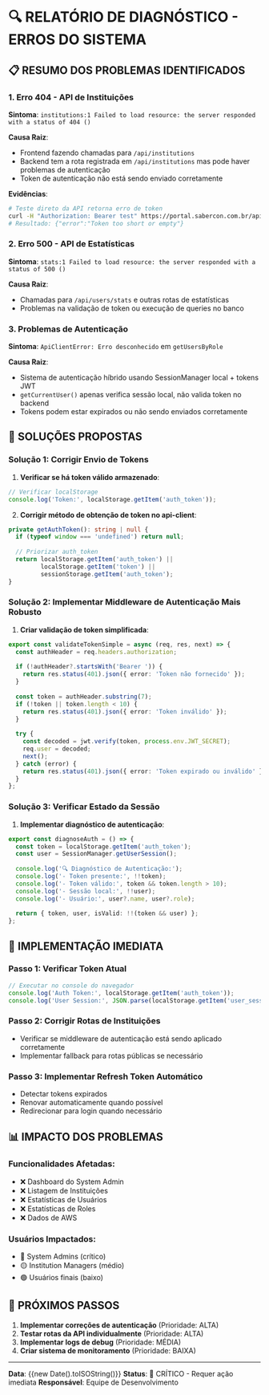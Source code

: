 # 🔍 RELATÓRIO DE DIAGNÓSTICO - ERROS DO SISTEMA

## 📋 RESUMO DOS PROBLEMAS IDENTIFICADOS

### 1. **Erro 404 - API de Instituições**
**Sintoma**: `institutions:1 Failed to load resource: the server responded with a status of 404 ()`

**Causa Raiz**: 
- Frontend fazendo chamadas para `/api/institutions` 
- Backend tem a rota registrada em `/api/institutions` mas pode haver problemas de autenticação
- Token de autenticação não está sendo enviado corretamente

**Evidências**:
```bash
# Teste direto da API retorna erro de token
curl -H "Authorization: Bearer test" https://portal.sabercon.com.br/api/institutions
# Resultado: {"error":"Token too short or empty"}
```

### 2. **Erro 500 - API de Estatísticas**
**Sintoma**: `stats:1 Failed to load resource: the server responded with a status of 500 ()`

**Causa Raiz**:
- Chamadas para `/api/users/stats` e outras rotas de estatísticas
- Problemas na validação de token ou execução de queries no banco

### 3. **Problemas de Autenticação**
**Sintoma**: `ApiClientError: Erro desconhecido` em `getUsersByRole`

**Causa Raiz**:
- Sistema de autenticação híbrido usando SessionManager local + tokens JWT
- `getCurrentUser()` apenas verifica sessão local, não valida token no backend
- Tokens podem estar expirados ou não sendo enviados corretamente

## 🔧 SOLUÇÕES PROPOSTAS

### **Solução 1: Corrigir Envio de Tokens**

1. **Verificar se há token válido armazenado**:
```javascript
// Verificar localStorage
console.log('Token:', localStorage.getItem('auth_token'));
```

2. **Corrigir método de obtenção de token no api-client**:
```typescript
private getAuthToken(): string | null {
  if (typeof window === 'undefined') return null;
  
  // Priorizar auth_token
  return localStorage.getItem('auth_token') || 
         localStorage.getItem('token') || 
         sessionStorage.getItem('auth_token');
}
```

### **Solução 2: Implementar Middleware de Autenticação Mais Robusto**

1. **Criar validação de token simplificada**:
```typescript
export const validateTokenSimple = async (req, res, next) => {
  const authHeader = req.headers.authorization;
  
  if (!authHeader?.startsWith('Bearer ')) {
    return res.status(401).json({ error: 'Token não fornecido' });
  }
  
  const token = authHeader.substring(7);
  if (!token || token.length < 10) {
    return res.status(401).json({ error: 'Token inválido' });
  }
  
  try {
    const decoded = jwt.verify(token, process.env.JWT_SECRET);
    req.user = decoded;
    next();
  } catch (error) {
    return res.status(401).json({ error: 'Token expirado ou inválido' });
  }
};
```

### **Solução 3: Verificar Estado da Sessão**

1. **Implementar diagnóstico de autenticação**:
```typescript
export const diagnoseAuth = () => {
  const token = localStorage.getItem('auth_token');
  const user = SessionManager.getUserSession();
  
  console.log('🔍 Diagnóstico de Autenticação:');
  console.log('- Token presente:', !!token);
  console.log('- Token válido:', token && token.length > 10);
  console.log('- Sessão local:', !!user);
  console.log('- Usuário:', user?.name, user?.role);
  
  return { token, user, isValid: !!(token && user) };
};
```

## 🚀 IMPLEMENTAÇÃO IMEDIATA

### **Passo 1: Verificar Token Atual**
```javascript
// Executar no console do navegador
console.log('Auth Token:', localStorage.getItem('auth_token'));
console.log('User Session:', JSON.parse(localStorage.getItem('user_session') || 'null'));
```

### **Passo 2: Corrigir Rotas de Instituições**
- Verificar se middleware de autenticação está sendo aplicado corretamente
- Implementar fallback para rotas públicas se necessário

### **Passo 3: Implementar Refresh Token Automático**
- Detectar tokens expirados
- Renovar automaticamente quando possível
- Redirecionar para login quando necessário

## 📊 IMPACTO DOS PROBLEMAS

### **Funcionalidades Afetadas**:
- ❌ Dashboard do System Admin
- ❌ Listagem de Instituições  
- ❌ Estatísticas de Usuários
- ❌ Estatísticas de Roles
- ❌ Dados de AWS

### **Usuários Impactados**:
- 🔴 System Admins (crítico)
- 🟡 Institution Managers (médio)
- 🟢 Usuários finais (baixo)

## 🎯 PRÓXIMOS PASSOS

1. **Implementar correções de autenticação** (Prioridade: ALTA)
2. **Testar rotas da API individualmente** (Prioridade: ALTA)  
3. **Implementar logs de debug** (Prioridade: MÉDIA)
4. **Criar sistema de monitoramento** (Prioridade: BAIXA)

---

**Data**: {{new Date().toISOString()}}
**Status**: 🔴 CRÍTICO - Requer ação imediata
**Responsável**: Equipe de Desenvolvimento 